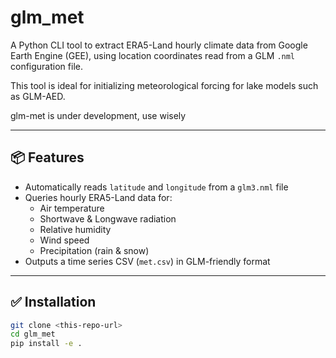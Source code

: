 # glm_met

A Python CLI tool to extract ERA5-Land hourly climate data from Google Earth Engine (GEE), using location coordinates read from a GLM `.nml` configuration file.

This tool is ideal for initializing meteorological forcing for lake models such as GLM-AED.

glm-met is under development, use wisely 

---

## 📦 Features

- Automatically reads `latitude` and `longitude` from a `glm3.nml` file
- Queries hourly ERA5-Land data for:
  - Air temperature
  - Shortwave & Longwave radiation
  - Relative humidity
  - Wind speed
  - Precipitation (rain & snow)
- Outputs a time series CSV (`met.csv`) in GLM-friendly format

---

## ✅ Installation

```bash
git clone <this-repo-url>
cd glm_met
pip install -e .
